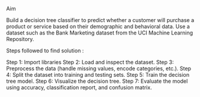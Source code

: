 Aim

Build a decision tree classifier to predict whether a customer will purchase a product or service based on their demographic and behavioral data. Use a dataset such as the Bank Marketing dataset from the UCI Machine Learning Repository.

Steps followed to find solution : 

Step 1: Import libraries
Step 2: Load and inspect the dataset.
Step 3: Preprocess the data (handle missing values, encode categories, etc.).
Step 4: Split the dataset into training and testing sets.
Step 5: Train the decision tree model.
Step 6: Visualize the decision tree.
Step 7: Evaluate the model using accuracy, classification report, and confusion matrix.
